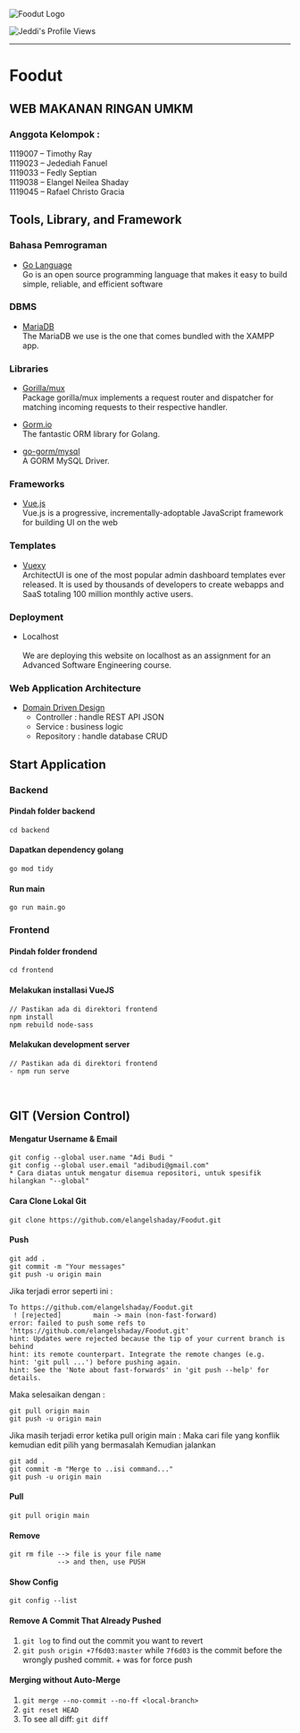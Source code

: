 ![Foodut Logo](https://github.com/elangelshaday/Foodut/blob/main/frontend/src/assets/images/logo/foodut_shadow.png)

![Jeddi's Profile Views](https://api.visitorbadge.io/api/visitors?path=https%3A%2F%2Fgithub.com%2FJeddi212&countColor=%23fce775&style=flat-square)

<hr>

# Foodut

## WEB MAKANAN RINGAN UMKM

### Anggota Kelompok :

1119007 – Timothy Ray <br>
1119023 – Jedediah Fanuel <br>
1119033 – Fedly Septian <br>
1119038 – Elangel Neilea Shaday <br>
1119045 – Rafael Christo Gracia <br>

## Tools, Library, and Framework

### Bahasa Pemrograman

- [Go Language](https://golang.org/)
  <br>
  Go is an open source programming language that makes it easy to build simple, reliable, and efficient software

### DBMS

- [MariaDB](https://www.apachefriends.org/index.html)
  <br>
  The MariaDB we use is the one that comes bundled with the XAMPP app.

### Libraries

- [Gorilla/mux](https://github.com/gorilla/mux)
  <br>
  Package gorilla/mux implements a request router and dispatcher for matching incoming requests to their respective handler.

- [Gorm.io](https://gorm.io/index.html)
  <br>
  The fantastic ORM library for Golang.

- [go-gorm/mysql](https://github.com/go-gorm/mysql)
  <br>
  A GORM MySQL Driver.

### Frameworks

- [Vue.js](https://vuejs.org/)
  <br>
  Vue.js is a progressive, incrementally-adoptable JavaScript framework for building UI on the web

### Templates

- [Vuexy](https://pixinvent.com/demo/vuexy-vuejs-admin-dashboard-template/demo-1/dashboard/ecommerce)
  <br>
  ArchitectUI is one of the most popular admin dashboard templates ever released. It is used by thousands of developers to create webapps and SaaS totaling 100 million monthly active users.

### Deployment

- Localhost
  <br>  
  We are deploying this website on localhost as an assignment for an Advanced Software Engineering course.

### Web Application Architecture

- [Domain Driven Design](http://uniknow.github.io/AgileDev/site/0.1.8-SNAPSHOT/parent/ddd/core/layered_architecture.html)
  <br>
  - Controller : handle REST API JSON
  - Service    : business logic
  - Repository : handle database CRUD
  

## Start Application

### Backend

#### Pindah folder backend

```
cd backend
```

#### Dapatkan dependency golang

```
go mod tidy
```

#### Run main

```
go run main.go
```

### Frontend

#### Pindah folder frondend

```
cd frontend
```

#### Melakukan installasi VueJS

```
// Pastikan ada di direktori frontend
npm install
npm rebuild node-sass
```

#### Melakukan development server

```
// Pastikan ada di direktori frontend
- npm run serve
```

<br>

## GIT (Version Control)

#### Mengatur Username & Email

```
git config --global user.name "Adi Budi "
git config --global user.email "adibudi@gmail.com"
* Cara diatas untuk mengatur disemua repositori, untuk spesifik hilangkan "--global"
```

#### Cara Clone Lokal Git

```
git clone https://github.com/elangelshaday/Foodut.git
```

#### Push

```
git add .
git commit -m "Your messages"
git push -u origin main
```

Jika terjadi error seperti ini :

```
To https://github.com/elangelshaday/Foodut.git
 ! [rejected]        main -> main (non-fast-forward)
error: failed to push some refs to 'https://github.com/elangelshaday/Foodut.git'
hint: Updates were rejected because the tip of your current branch is behind
hint: its remote counterpart. Integrate the remote changes (e.g.
hint: 'git pull ...') before pushing again.
hint: See the 'Note about fast-forwards' in 'git push --help' for details.
```

Maka selesaikan dengan :

```
git pull origin main
git push -u origin main
```

Jika masih terjadi error ketika pull origin main :
Maka cari file yang konflik kemudian edit pilih yang bermasalah
Kemudian jalankan

```
git add .
git commit -m "Merge to ..isi command..."
git push -u origin main
```

#### Pull

```
git pull origin main
```

#### Remove

```
git rm file --> file is your file name
            --> and then, use PUSH
```

#### Show Config

```
git config --list
```

#### Remove A Commit That Already Pushed

1. `git log` to find out the commit you want to revert
2. `git push origin +7f6d03:master` while `7f6d03` is the commit before the wrongly pushed commit. + was for force push

#### Merging without Auto-Merge

1. `git merge --no-commit --no-ff <local-branch>`
2. `git reset HEAD`
3. To see all diff: `git diff`
